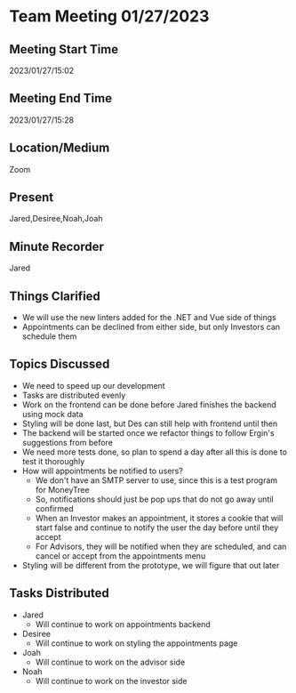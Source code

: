 # Team Meeting 01/27/2023

## Meeting Start Time
2023/01/27/15:02
## Meeting End Time
2023/01/27/15:28

## Location/Medium

Zoom

## Present

Jared,Desiree,Noah,Joah

## Minute Recorder

Jared

## Things Clarified
* We will use the new linters added for the .NET and Vue side of things
* Appointments can be declined from either side, but only Investors can schedule them

## Topics Discussed
* We need to speed up our development
* Tasks are distributed evenly
* Work on the frontend can be done before Jared finishes the backend using mock data
* Styling will be done last, but Des can still help with frontend until then
* The backend will be started once we refactor things to follow Ergin's suggestions from before
* We need more tests done, so plan to spend a day after all this is done to test it thoroughly
* How will appointments be notified to users?
  * We don't have an SMTP server to use, since this is a test program for MoneyTree
  * So, notifications should just be pop ups that do not go away until confirmed
  * When an Investor makes an appointment, it stores a cookie that will start false and continue to notify the user the day before until they accept
  * For Advisors, they will be notified when they are scheduled, and can cancel or accept from the appointments menu
* Styling will be different from the prototype, we will figure that out later

## Tasks Distributed
* Jared
  * Will continue to work on appointments backend
* Desiree
  * Will continue to work on styling the appointments page
* Joah
  * Will continue to work on the advisor side
* Noah
  * Will continue to work on the investor side
